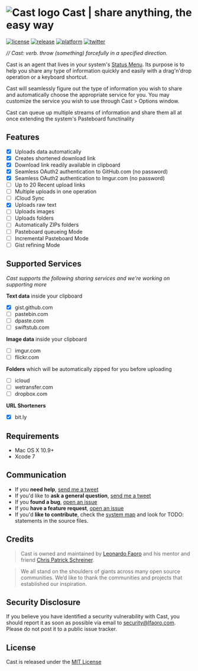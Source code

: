 # ![Cast logo](https://raw.githubusercontent.com/lfaoro/Cast/master/Cast/Assets.xcassets/AppIcon.appiconset/64x64.png) Cast | share anything, the easy way

[![license](https://img.shields.io/badge/license-MIT-blue.svg)](https://github.com/lfaoro/Cast/blob/master/LICENSE.md)
[![release](https://img.shields.io/badge/release-BETA-red.svg)](https://github.com/lfaoro/Cast/releases)
[![platform](https://img.shields.io/badge/platform-Mac%20OS%20X%2010.9%2B-lightgrey.svg)](https://www.apple.com/osx/)
[![twitter](https://img.shields.io/badge/twitter-%40leonarth-blue.svg)](https://twitter.com/leonarth)

*// Cast: verb. throw (something) forcefully in a specified direction.*

Cast is an agent that lives in your system's
[Status Menu](https://support.apple.com/en-mt/HT201956).
Its purpose is to help you share any type of information quickly and easily with a drag'n'drop
operation or a keyboard shortcut.

Cast will seamlessly figure out the type of information you wish to share and
automatically choose the appropriate service for you. You may customize the
service you wish to use through Cast > Options window.

Cast can queue up multiple streams of information and share them all at once 
extending the system's Pasteboard functinality 

## Features
- [x] Uploads data automatically
- [x] Creates shortened download link
- [x] Download link readily available in clipboard
- [x] Seamless OAuth2 authentication to GitHub.com (no password)
- [x] Seamless OAuth2 authentication to Imgur.com (no password)
- [ ] Up to 20 Recent upload links
- [ ] Multiple uploads in one operation
- [ ] iCloud Sync
- [x] Uploads raw text
- [ ] Uploads images
- [ ] Uploads folders
- [ ] Automatically ZIPs folders
- [ ] Pasteboard queueing Mode
- [ ] Incremental Pasteboard Mode
- [ ] Gist refining Mode

## Supported Services 
*Cast supports the following sharing services and we're working on
supporting more*

**Text data** inside your clipboard
- [x] gist.github.com
- [ ] pastebin.com
- [ ] dpaste.com
- [ ] swiftstub.com

**Image data** inside your clipboard
- [ ] imgur.com
- [ ] flickr.com

**Folders** which will be automatically zipped for you before uploading 
- [ ] icloud
- [ ] wetransfer.com
- [ ] dropbox.com

**URL Shorteners**
- [x] bit.ly

## Requirements
- Mac OS X 10.9+
- Xcode 7

## Communication
- If you **need help**, [send me a tweet](<https://twitter.com/leonarth>)
- If you'd like to **ask a general question**, [send me a tweet](<https://twitter.com/leonarth>)
- If you **found a bug**, [open an issue](<https://github.com/lfaoro/Cast/issues>)
- If you **have a feature request**, [open an issue](<https://github.com/lfaoro/Cast/issues>)
- If you'd **like to contribute**, check the [system map](https://github.com/lfaoro/Cast/blob/master/SystemMap.md) and look for TODO: statements in the source files.

## Credits
> Cast is owned and maintained by [Leonardo Faoro](http://cv.lfaoro.com) and his mentor and friend [Chris Patrick Schreiner](https://www.linkedin.com/in/chrispschreiner).

> We all stand on the shoulders of giants across many open source communities. We’d like to thank the communities and projects that established our inspiration.

## Security Disclosure
If you believe you have identified a security vulnerability with Cast, you should report it as soon as possible via email to security@lfaoro.com. Please do not post it to a public issue tracker.

## License
Cast is released under the [MIT License](<LICENSE.md>)
